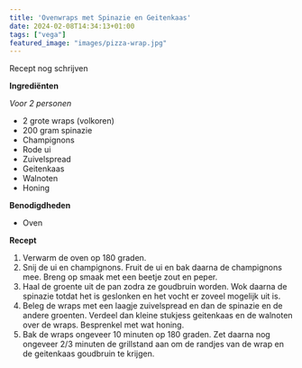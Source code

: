 ```yaml
---
title: 'Ovenwraps met Spinazie en Geitenkaas'
date: 2024-02-08T14:34:13+01:00
tags: ["vega"]
featured_image: "images/pizza-wrap.jpg"
---
```


Recept nog schrijven

**Ingrediënten**

*Voor 2 personen*
- 2 grote wraps (volkoren)
- 200 gram spinazie
- Champignons
- Rode ui
- Zuivelspread
- Geitenkaas
- Walnoten
- Honing

**Benodigdheden**
- Oven

**Recept**
1. Verwarm de oven op 180 graden.
2. Snij de ui en champignons. Fruit de ui en bak daarna de champignons mee. Breng op smaak met een beetje zout en peper.
3. Haal de groente uit de pan zodra ze goudbruin worden. Wok daarna de spinazie totdat het is geslonken en het vocht er zoveel mogelijk uit is.
4. Beleg de wraps met een laagje zuivelspread en dan de spinazie en de andere groenten. Verdeel dan kleine stukjess geitenkaas en de walnoten over de wraps. Besprenkel met wat honing.
5. Bak de wraps ongeveer 10 minuten op 180 graden. Zet daarna nog ongeveer 2/3 minuten de grillstand aan om de randjes van de wrap en de geitenkaas goudbruin te krijgen. 